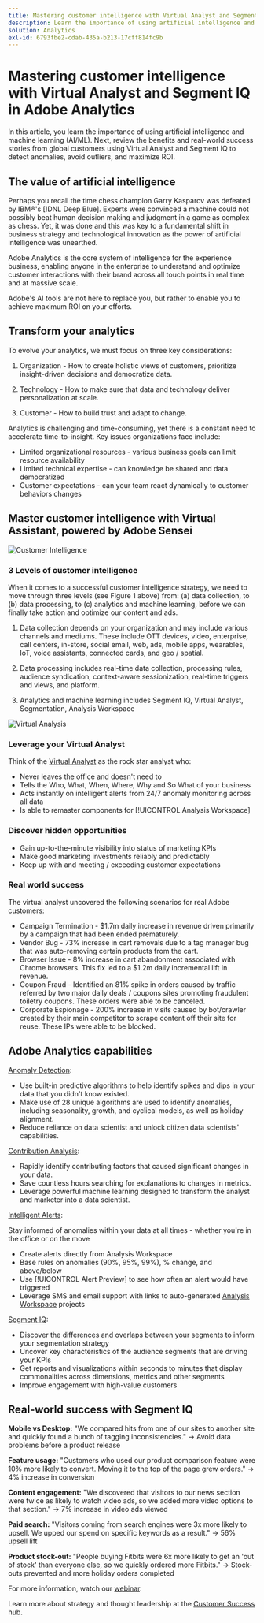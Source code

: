 ```yaml
---
title: Mastering customer intelligence with Virtual Analyst and Segment IQ
description: Learn the importance of using artificial intelligence and machine learning (AI/ML). See the benefits and learn of real-world success stories from global customers using Virtual Analyst and Segment IQ to detect anomalies, avoid outliers, and maximize ROI.
solution: Analytics
exl-id: 6793fbe2-cdab-435a-b213-17cff814fc9b
---
```

# Mastering customer intelligence with Virtual Analyst and Segment IQ in Adobe Analytics

In this article, you learn the importance of using artificial intelligence and machine learning (AI/ML). Next, review the benefits and real-world success stories from global customers using Virtual Analyst and Segment IQ to detect anomalies, avoid outliers, and maximize ROI.

## The value of artificial intelligence

Perhaps you recall the time chess champion Garry Kasparov was defeated by IBM®'s [!DNL Deep Blue]. Experts were convinced a machine could not possibly beat human decision making and judgment in a game as complex as chess. Yet, it was done and this was key to a fundamental shift in business strategy and technological innovation as the power of artificial intelligence was unearthed.

Adobe Analytics is the core system of intelligence for the experience business, enabling anyone in the enterprise to understand and optimize customer interactions with their brand across all touch points in real time and at massive scale.

Adobe's AI tools are not here to replace you, but rather to enable you to achieve maximum ROI on your efforts.

## Transform your analytics

To evolve your analytics, we must focus on three key considerations:

1. Organization - How to create holistic views of customers, prioritize insight-driven decisions and democratize data.

1. Technology - How to make sure that data and technology deliver personalization at scale.

1. Customer - How to build trust and adapt to change.

Analytics is challenging and time-consuming, yet there is a constant need to accelerate time-to-insight. Key issues organizations face include:

* Limited organizational resources - various business goals can limit resource availability
* Limited technical expertise - can knowledge be shared and data democratized
* Customer expectations - can your team react dynamically to customer behaviors changes

## Master customer intelligence with Virtual Assistant, powered by Adobe Sensei

![Customer Intelligence](assets/customer-intelligence.png)

### 3 Levels of customer intelligence

When it comes to a successful customer intelligence strategy, we need to move through three levels (see Figure 1 above) from: (a) data collection, to (b) data processing, to (c) analytics and machine learning, before we can finally take action and optimize our content and ads.

1. Data collection depends on your organization and may include various channels and mediums. These include OTT devices, video, enterprise, call centers, in-store, social email, web, ads, mobile apps, wearables, IoT, voice assistants, connected cards, and geo / spatial.

1. Data processing includes real-time data collection, processing rules, audience syndication, context-aware sessionization, real-time triggers and views, and platform.

1. Analytics and machine learning includes Segment IQ, Virtual Analyst, Segmentation, Analysis Workspace

![Virtual Analysis](assets/virtual-analysis.png)

### Leverage your Virtual Analyst

Think of the [Virtual Analyst](https://experienceleague.adobe.com/docs/analytics/analyze/analysis-workspace/virtual-analyst/overview.html?lang=en) as the rock star analyst who:

* Never leaves the office and doesn't need to
* Tells the Who, What, When, Where, Why and So What of your business
* Acts instantly on intelligent alerts from 24/7 anomaly monitoring across all data
* Is able to remaster components for [!UICONTROL Analysis Workspace]

### Discover hidden opportunities

* Gain up-to-the-minute visibility into status of marketing KPIs
* Make good marketing investments reliably and predictably
* Keep up with and meeting / exceeding customer expectations

### Real world success

The virtual analyst uncovered the following scenarios for real Adobe customers:

* Campaign Termination - $1.7m daily increase in revenue driven primarily by a campaign that had been ended prematurely.
* Vendor Bug - 73% increase in cart removals due to a tag manager bug that was auto-removing certain products from the cart.
* Browser Issue - 8% increase in cart abandonment associated with Chrome browsers. This fix led to a $1.2m daily incremental lift in revenue.
* Coupon Fraud - Identified an 81% spike in orders caused by traffic referred by two major daily deals / coupons sites promoting fraudulent toiletry coupons. These orders were able to be canceled.
* Corporate Espionage - 200% increase in visits caused by bot/crawler created by their main competitor to scrape content off their site for reuse. These IPs were able to be blocked.

## Adobe Analytics capabilities

[Anomaly Detection](https://experienceleague.adobe.com/docs/analytics/analyze/analysis-workspace/virtual-analyst/anomaly-detection/anomaly-detection.html?lang=en):

* Use built-in predictive algorithms to help identify spikes and dips in your data that you didn't know existed.
* Make use of 28 unique algorithms are used to identify anomalies, including seasonality, growth, and cyclical models, as well as holiday alignment.
* Reduce reliance on data scientist and unlock citizen data scientists' capabilities.

[Contribution Analysis](https://experienceleague.adobe.com/docs/analytics/analyze/analysis-workspace/virtual-analyst/contribution-analysis/ca-tokens.html?lang=en):

* Rapidly identify contributing factors that caused significant changes in your data.
* Save countless hours searching for explanations to changes in metrics.
* Leverage powerful machine learning designed to transform the analyst and marketer into a data scientist.

[Intelligent Alerts](https://experienceleague.adobe.com/docs/analytics/analyze/analysis-workspace/virtual-analyst/intelligent-alerts/intellligent-alerts.html?lang=en):

Stay informed of anomalies within your data at all times - whether you're in the office or on the move

* Create alerts directly from Analysis Workspace
* Base rules on anomalies (90%, 95%, 99%), % change, and above/below
* Use [!UICONTROL Alert Preview] to see how often an alert would have triggered
* Leverage SMS and email support with links to auto-generated [Analysis Workspace](https://experienceleague.adobe.com/docs/analytics/analyze/analysis-workspace/home.html?lang=en) projects

[Segment IQ](https://experienceleague.adobe.com/docs/analytics/analyze/analysis-workspace/segment-iq.html?lang=en):
  
* Discover the differences and overlaps between your segments to inform your segmentation strategy
* Uncover key characteristics of the audience segments that are driving your KPIs
* Get reports and visualizations within seconds to minutes that display commonalities across dimensions, metrics and other segments
* Improve engagement with high-value customers

## Real-world success with Segment IQ

**Mobile vs Desktop:** "We compared hits from one of our sites to another site and quickly found a bunch of tagging inconsistencies." → Avoid data problems before a product release

**Feature usage:** "Customers who used our product comparison feature were 10% more likely to convert. Moving it to the top of the page grew orders." → 4% increase in conversion

**Content engagement:** "We discovered that visitors to our news section were twice as likely to watch video ads, so we added more video options to that section." → 7% increase in video ads viewed

**Paid search:** "Visitors coming from search engines were 3x more likely to upsell. We upped our spend on specific keywords as a result." → 56% upsell lift

**Product stock-out:** "People buying Fitbits were 6x more likely to get an 'out of stock' than everyone else, so we quickly ordered more Fitbits." → Stock-outs prevented and more holiday orders completed

For more information, watch our [webinar](https://adobecustomersuccess.adobeconnect.com/pmetho6ivh68/).

Learn more about strategy and thought leadership at the [Customer Success](https://experienceleague.corp.adobe.com/docs/customer-success/customer-success/overview.html) hub.
